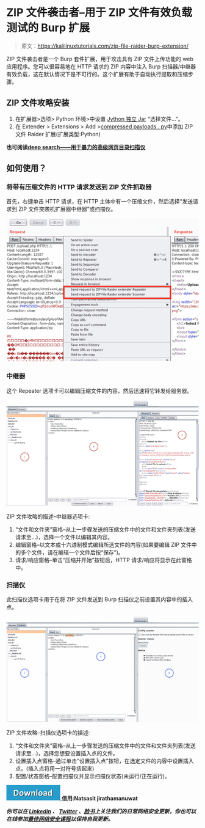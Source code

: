 # ZIP 文件袭击者–用于 ZIP 文件有效负载测试的 Burp 扩展

> 原文：<https://kalilinuxtutorials.com/zip-file-raider-burp-extension/>

ZIP 文件袭击者是一个 Burp 套件扩展，用于攻击具有 ZIP 文件上传功能的 web 应用程序。您可以很容易地在 HTTP 请求的 ZIP 内容中注入 Burp 扫描器/中继器有效负载，这在默认情况下是不可行的。这个扩展有助于自动执行提取和压缩步骤。

## **ZIP 文件攻略安装**

1.  在扩展器>选项> Python 环境>中设置 [Jython 独立 Jar](http://search.maven.org/remotecontent?filepath=org/python/jython-standalone/2.7.0/jython-standalone-2.7.0.jar) “选择文件…”。
2.  在 Extender > Extensions > Add >[compressed payloads . py](https://github.com/destine21/ZIPFileRaider/blob/master/CompressedPayloads.py)中添加 ZIP 文件 Raider 扩展(扩展类型:Python)

**也可阅读[deep search——用于暴力的高级网页目录扫描仪](https://kalilinuxtutorials.com/deepsearch-bruteforce/)**

## **如何使用？**

### **将带有压缩文件的 HTTP 请求发送到 ZIP 文件抓取器**

首先，右键单击 HTTP 请求，在 HTTP 主体中有一个压缩文件，然后选择“发送请求到 ZIP 文件突袭机扩展器中继器”或扫描仪。

![](img/e1c0a9821c7f3d6ec94d271f9d98b363.png)

### **中继器**

这个 Repeater 选项卡可以编辑压缩文件的内容，然后迅速将它转发给服务器。

![](img/f11f1435263a28ae3d2be8db26f01036.png)

ZIP 文件攻略的描述–中继器选项卡:

1.  “文件和文件夹”窗格–从上一步骤发送的压缩文件中的文件和文件夹列表(发送请求至…)，选择一个文件以编辑其内容。
2.  编辑窗格–以文本或十六进制模式编辑所选文件的内容(如果要编辑 ZIP 文件中的多个文件，请在编辑一个文件后按“保存”)。
3.  请求/响应窗格–单击“压缩并开始”按钮后，HTTP 请求/响应将显示在此窗格中。

### **扫描仪**

此扫描仪选项卡用于在将 ZIP 文件发送到 Burp 扫描仪之前设置其内容中的插入点。

![](img/49bac418c667d816e1266ab8a1380e8e.png)

ZIP 文件攻略–扫描仪选项卡的描述:

1.  “文件和文件夹”窗格–从上一步骤发送的压缩文件中的文件和文件夹列表(发送请求至…)，选择您想要设置插入点的文件。
2.  设置插入点窗格–通过单击“设置插入点”按钮，在选定文件的内容中设置插入点。(插入点将用一对符号括起来)
3.  配置/状态窗格–配置扫描仪并显示扫描仪状态(未运行/正在运行)。

[![](img/d861a9096555aeb1980fc054015933d7.png) ](https://github.com/destine21/ZIPFileRaider#zip-file-raider---burp-extension-for-zip-file-payload-testing) **信用:Natsasit jirathamanuwat**

***你可以在 [Linkedin](https://www.linkedin.com/company/gbhackers/) 、 [Twitter](https://twitter.com/GbhackerOn) 、[脸书](https://www.facebook.com/gbhackersadmin)上关注我们的日常网络安全更新，你也可以在线参加[最佳网络安全课程](https://ethicalhackersacademy.com/)以保持自我更新。***